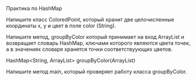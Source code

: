 Практика по HashMap

Напишите класс ColoredPoint, который хранит две целочисленные координаты x, y и цвет в поле color (String).

Напишите метод, groupByColor который принимает на вход ArrayList<ColoredPoint> и возвращает словарь HashMap, ключами которого являются
цвета точек, а в значениях словаря хранятся точки соответствуующих цветов.

HashMap<String, ArrayList<ColoredPoint>> groupByColor(ArrayList<ColoredPoint>)

Напишите метод main, который проверяет работу класса groupByColor.